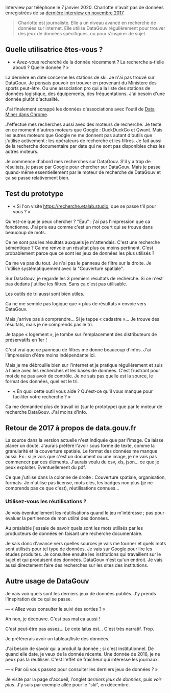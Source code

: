 Interview par téléphone le 7 janvier 2020.
Charlotte n'avait pas de données enregistrées de sa [dernière interview en novembre 2017](https://github.com/etalab/user-research/blob/master/interviews/20171011-charlotte/index.md).


> Charlotte est journaliste.
> Elle a un niveau avancé en recherche de données sur internet.
> Elle utilise DataGouv régulièrement pour trouver des jeux de données spécifiques, ou pour s'inspirer de sujet.


## Quelle utilisatrice êtes-vous ?

- « Avez-vous recherché de la donnée récemment ? La recherche a-t'elle abouti ? Quelle donnée ? »

La dernière en date concerne les stations de ski.
Je n'ai pas trouvé sur DataGouv.
Je pensais pouvoir en trouver en provenant du Ministere des sports peut-être.
Ou une association pro qui a la liste des stations de données logistique, des équipements, des fréquentations.
J'ai besoin d'une donnée plutôt d'actualité.

J'ai finalement scrappé les données d'associations avec l'outil de [Data Miner dans Chrome](https://chrome.google.com/webstore/detail/data-scraper-easy-web-scr/nndknepjnldbdbepjfgmncbggmopgden).

J'effectue mes recherches aussi avec des moteurs de recherche.
Je teste en ce moment d'autres moteurs que Google : DuckDuckGo et Qwant.
Mais les autres moteurs que Google ne me donnent pas autant d'outils que j'utilise activement : les opérateurs de recherche et les filtres.
Je fait aussi de la recherche documentaire par date qui ne sont pas disponibles chez les autres moteurs.

Je commence d'abord mes recherches sur DataGouv.
S'il y a trop de résultats, je passe par Google pour chercher sur DataGouv.
Mais je passe quand-même essentiellement par le moteur de recherche de DataGouv et ça se passe relativement bien.


## Test du prototype

- « Si l'on visite https://recherche.etalab.studio, que se passe t'il pour vous ? »

Qu'est-ce que je peux chercher ?
"Eau" : j'ai pas l'impression que ca fonctionne.
J'ai pris eau comme c'est un mot court qui se trouve dans beaucoup de mots.

Ce ne sont pas les résultats auxquels je m'attendais.
C'est une recherche sémentique ?
Ca me renvoie un résultat plus ou moins pertinent.
C'est probablement parce que ce sont les jeux de données les plus utilisés ?

Ca me va pas du tout. Je n'ai pas le panneau de filtre sur la droite. Je l'utilise systématiquement avec la "Couverture spatiale".

Sur DataGouv, je regarde les 3 premiers résultats de recherche. Si ce n'est pas dedans j'utilise les filtres. Sans ça c'est pas utilisable.

Les outils de tri aussi sont bien utiles.

Ca ne me semble pas logique que « plus de résultats » envoie vers DataGouv.

Mais j'arrive pas à comprendre…
Si je tappe « cadastre »… Je trouve des résultats, mais je ne comprends pas le tri.

Je tappe « logement », je tombe sur l'emplacement des distributeurs de préservatifs en 1er !

C'est vrai que ce panneau de filtres me donne beaucoup d'infos. J'ai l'impression d'être moins indépendante ici.

Mais je me débrouille bien sur l'internet et je pratique régulièrement et suis à l'aise avec les recherches et les bases de données.
C'est frustrant pour moi de ne pas avoir de contrôle.
Je ne sais pas quelle est la source, le format des données, quel est le tri.


- « En quoi cette outil vous aide ? Qu'est-ce qu'il vous manque pour faciliter votre recherche ? »

Ca me demanded plus de travail ici (sur le prototype) que par le moteur de recherche DataGouv. J'ai moins d'info.



## Retour de 2017 à propos de data.gouv.fr

La source dans la version actuelle n'est indiquée que par l'image. Ca laisse planer un doute.
J'aurais préféré l'avoir sous forme de texte, comme la granularité et la couverture spatiale.
Le format des données me manque aussi.
Ex : si je vois que c'est un document ou une image, je ne vais pas commencer par ces éléments.
J'aurais voulu du csv, xls, json… ce que je peux exploiter. Eventuellement du pdf.

Ce que j'utilise dans la colonne de droite : Couverture spatiale, organisation, formats.
Je n'utilise pas license, mots clés, les badges non plus (je ne comprends pas ce que c'est), réutilisations connues…

### Utilisez-vous les réutilisations ?

Je vois éventuellement les réutilisations quand le jeu m'intéresse ; pas pour évaluer la pertinence de mon utilité des données.

Au préalable j'essaie de savoir quels sont les mots utilisés par les producteurs de données en faisant une recherche documentaire.

Je sais donc d'avance vers quelles sources je vais me tourner et quels mots sont utilisés pour tel type de données.
Je vais sur Google pour lire les études produites.
Je consultee ensuite les institutions qui travaillent sur le sujet et qui produisent des données.
DataGouv n'est qu'un endroit. Je vais aussi directement faire des recherches sur les sites des institutions.


## Autre usage de DataGouv

Je vais voir quels sont les derniers jeux de données publiés.
J'y prends l'inspiration de ce qui se passe.

— « Allez vous consulter le suivi des sorties ? »

Ah non, je découvre. C'est pas mal ca aussi !

C'est peut-être pas assez…
Le cote laïus est…
C'est très narratif. Trop.

Je préfèrerais avoir un tableau/liste des données.

J'ai besoin de savoir qui a produit la donnée ; si c'est institutionnel.
De quand elle date, je veux de la donnée récente.
Une donnée de 2016, je ne peux pas la réutiliser.
C'est l'effet de fraicheur qui intéresse les journaux.

— « Par où vous passez pour consulter les derniers jeux de données ? »

Je visite par la page d'accueil, l'onglet _derniers jeux de données_, puis _voir plus_.
J'y suis par exemple allée pour le "ski", en décembre.
